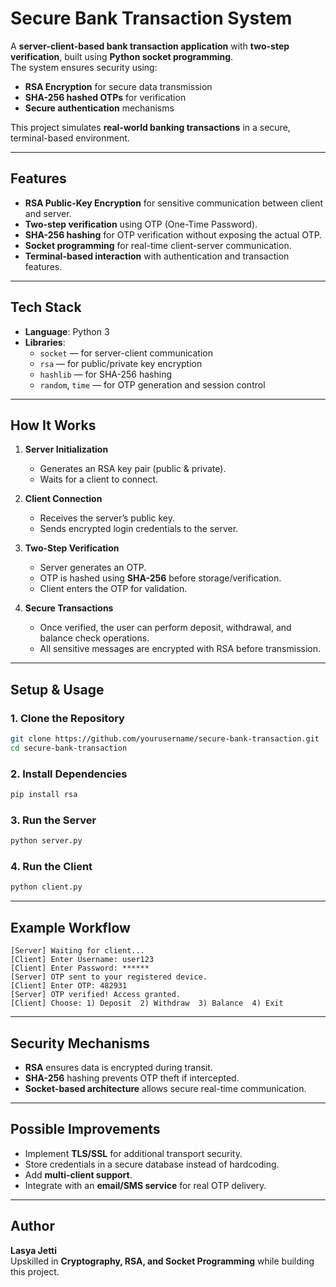# Secure Bank Transaction System

A **server-client-based bank transaction application** with **two-step verification**, built using **Python socket programming**.  
The system ensures security using:

- **RSA Encryption** for secure data transmission  
- **SHA-256 hashed OTPs** for verification  
- **Secure authentication** mechanisms

This project simulates **real-world banking transactions** in a secure, terminal-based environment.

---

## Features
- **RSA Public-Key Encryption** for sensitive communication between client and server.
- **Two-step verification** using OTP (One-Time Password).
- **SHA-256 hashing** for OTP verification without exposing the actual OTP.
- **Socket programming** for real-time client-server communication.
- **Terminal-based interaction** with authentication and transaction features.

---

## Tech Stack
- **Language**: Python 3
- **Libraries**:  
  - `socket` — for server-client communication  
  - `rsa` — for public/private key encryption  
  - `hashlib` — for SHA-256 hashing  
  - `random`, `time` — for OTP generation and session control  

---

## How It Works
1. **Server Initialization**  
   - Generates an RSA key pair (public & private).  
   - Waits for a client to connect.  

2. **Client Connection**  
   - Receives the server’s public key.  
   - Sends encrypted login credentials to the server.

3. **Two-Step Verification**  
   - Server generates an OTP.  
   - OTP is hashed using **SHA-256** before storage/verification.  
   - Client enters the OTP for validation.

4. **Secure Transactions**  
   - Once verified, the user can perform deposit, withdrawal, and balance check operations.  
   - All sensitive messages are encrypted with RSA before transmission.

---

## Setup & Usage
### 1. Clone the Repository
```bash
git clone https://github.com/yourusername/secure-bank-transaction.git
cd secure-bank-transaction
```

### 2. Install Dependencies
```bash
pip install rsa
```

### 3. Run the Server
```bash
python server.py
```

### 4. Run the Client
```bash
python client.py
```

---

## Example Workflow
```
[Server] Waiting for client...
[Client] Enter Username: user123
[Client] Enter Password: ******
[Server] OTP sent to your registered device.
[Client] Enter OTP: 482931
[Server] OTP verified! Access granted.
[Client] Choose: 1) Deposit  2) Withdraw  3) Balance  4) Exit
```

---

## Security Mechanisms
- **RSA** ensures data is encrypted during transit.  
- **SHA-256** hashing prevents OTP theft if intercepted.  
- **Socket-based architecture** allows secure real-time communication.

---

## Possible Improvements
- Implement **TLS/SSL** for additional transport security.  
- Store credentials in a secure database instead of hardcoding.  
- Add **multi-client support**.  
- Integrate with an **email/SMS service** for real OTP delivery.

---

## Author
**Lasya Jetti**  
Upskilled in **Cryptography, RSA, and Socket Programming** while building this project.
